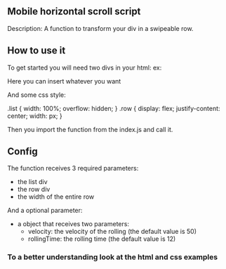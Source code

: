 ## Mobile horizontal scroll script

Description: A function to transform your div in a swipeable row.

## How to use it

To get started you will need two divs in your html:
ex: 
<div class="list">
  <div class="row">
    Here you can insert whatever you want
  </div>
</div>

And some css style:

.list {
  width: 100%;
  overflow: hidden;
}
.row {
  display: flex;
  justify-content: center;
  width: <the width you choose>px;
}

Then you import the function from the index.js and call it.

## Config

The function receives 3 required parameters:
  - the list div
  - the row div
  - the width of the entire row

And a optional parameter:
  - a object that receives two parameters:
    - velocity: the velocity of the rolling (the default value is 50)
    - rollingTime: the rolling time (the default value is 12)

### To a better understanding look at the html and css examples